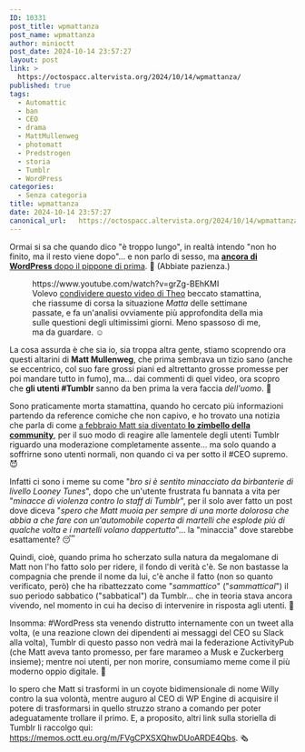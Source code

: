 ```yaml
---
ID: 10331
post_title: wpmattanza
post_name: wpmattanza
author: minioctt
post_date: 2024-10-14 23:57:27
layout: post
link: >
  https://octospacc.altervista.org/2024/10/14/wpmattanza/
published: true
tags:
  - Automattic
  - ban
  - CEO
  - drama
  - MattMullenweg
  - photomatt
  - Predstrogen
  - storia
  - Tumblr
  - WordPress
categories:
  - Senza categoria
title: wpmattanza
date: 2024-10-14 23:57:27
canonical_url:   https://octospacc.altervista.org/2024/10/14/wpmattanza/
---
```

<!-- wp:paragraph -->
<p>Ormai si sa che quando dico "è troppo lungo", in realtà intendo "non ho finito, ma il resto viene dopo"... e non parlo di sesso, ma <a href="2024/10/14/warpress/"><strong>ancora di WordPress</strong> dopo il pippone di prima</a>. 🤥 (Abbiate pazienza.)</p>
<!-- /wp:paragraph -->

<!-- wp:paragraph -->
<p></p>
<!-- /wp:paragraph -->

<!-- wp:embed {"url":"https://www.youtube.com/watch?v=grZg-BEhKMI","type":"video","providerNameSlug":"youtube","responsive":true,"className":"wp-embed-aspect-16-9 wp-has-aspect-ratio"} -->
<figure class="wp-block-embed is-type-video is-provider-youtube wp-block-embed-youtube wp-embed-aspect-16-9 wp-has-aspect-ratio"><div class="wp-block-embed__wrapper">
https://www.youtube.com/watch?v=grZg-BEhKMI
</div><figcaption class="wp-element-caption">Volevo <a href="https://www.youtube.com/watch?v=grZg-BEhKMI">condividere questo video di Theo</a> beccato stamattina, che riassume di corsa la situazione <em>Matta</em> delle settimane passate, e fa un'analisi ovviamente più approfondita della mia sulle questioni degli ultimissimi giorni. Meno spassoso di me, ma da guardare. ☺️</figcaption></figure>
<!-- /wp:embed -->

<!-- wp:paragraph -->
<p></p>
<!-- /wp:paragraph -->

<!-- wp:paragraph -->
<p>La cosa assurda è che sia io, sia troppa altra gente, stiamo scoprendo ora questi altarini di <strong>Matt Mullenweg</strong>, che prima sembrava un tizio sano (anche se eccentrico, col suo fare grossi piani ed altrettanto grosse promesse per poi mandare tutto in fumo), ma... dai commenti di quel video, ora scopro che <strong>gli utenti #Tumblr</strong> sanno da ben prima la vera faccia <em>dell'uomo</em>. 👺</p>
<!-- /wp:paragraph -->

<!-- wp:paragraph -->
<p>Sono praticamente morta stamattina, quando ho cercato più informazioni partendo da reference comiche che non capivo, e ho trovato una notizia che parla di come <a href="https://mashable.com/article/tumblr-transphobia-matt-mullenweg">a febbraio Matt sia diventato <strong>lo zimbello della community</strong></a>, per il suo modo di reagire alle lamentele degli utenti Tumblr riguardo una moderazione completamente assente... ma solo quando a soffrirne sono utenti normali, non quando ci va per sotto il #CEO supremo. 😈</p>
<!-- /wp:paragraph -->

<!-- wp:paragraph -->
<p>Infatti ci sono i meme su come "<em>bro si è sentito minacciato da birbanterie di livello Looney Tunes</em>", dopo che un'utente frustrata fu bannata a vita per "<em>minacce di violenza contro lo staff di Tumblr</em>", per il solo aver fatto un post dove diceva "<em>spero che Matt muoia per sempre di una morte dolorosa che abbia a che fare con un'automobile coperta di martelli che esplode più di qualche volta e i martelli volano dappertutto</em>"... la "minaccia" dove starebbe esattamente? 😴</p>
<!-- /wp:paragraph -->

<!-- wp:paragraph -->
<p>Quindi, cioè, quando prima ho scherzato sulla natura da megalomane di Matt non l'ho fatto solo per ridere, il fondo di verità c'è. Se non bastasse la compagnia che prende il nome da lui, c'è anche il fatto (non so quanto verificato, però) che ha ribattezzato come "<em>sammattico</em>" ("<em>sammattical</em>") il suo periodo sabbatico ("sabbatical") da Tumblr... che in teoria stava ancora vivendo, nel momento in cui ha deciso di intervenire in risposta agli utenti. 🤡️</p>
<!-- /wp:paragraph -->

<!-- wp:paragraph -->
<p>Insomma: #WordPress sta venendo distrutto internamente con un tweet alla volta, (e una reazione clown dei dipendenti ai messaggi del CEO su Slack alla volta), Tumblr di questo passo non vedrà mai la federazione ActivityPub (che Matt aveva tanto promesso, per fare marameo a Musk e Zuckerberg insieme); mentre noi utenti, per non morire, consumiamo meme come il più moderno oppio digitale. 🤤️</p>
<!-- /wp:paragraph -->

<!-- wp:paragraph -->
<p>Io spero che Matt si trasformi in un coyote bidimensionale di nome Willy contro la sua volontà, mentre auguro al CEO di WP Engine di acquisire il potere di trasformarsi in quello struzzo strano a comando per poter adeguatamente trollare il primo. E, a proposito, altri link sulla storiella di Tumblr li raccolgo qui: <a href="https://memos.octt.eu.org/m/FVgCPXSXQhwDUoARDE4Qbs">https://memos.octt.eu.org/m/FVgCPXSXQhwDUoARDE4Qbs</a>. 🗞️</p>
<!-- /wp:paragraph -->